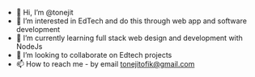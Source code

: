- 👋 Hi, I’m @tonejit
- 👀 I’m interested in EdTech and do this through web app and software development 
- 🌱 I’m currently learning full stack web design and development with NodeJs
- 💞️ I’m looking to collaborate on Edtech projects
- 📫 How to reach me - by email tonejitofik@gmail.com

<!---
tonejit/tonejit is a ✨ special ✨ repository because its `README.md` (this file) appears on your GitHub profile.
You can click the Preview link to take a look at your changes.
--->
